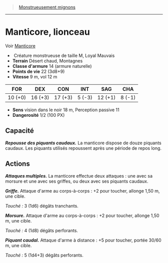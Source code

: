 ﻿> [Monstrueusement mignons](baby_bestiary.md)

---

# Manticore, lionceau

Voir [Manticore](hd_monsters_manticore.md)

-  Créature monstrueuse de taille M, Loyal Mauvais
- **Terrain** Désert chaud, Montagnes
- **Classe d'armure** 14 (armure naturelle)
- **Points de vie** 22 (3d8+9)
- **Vitesse** 9 m, vol 12 m

|FOR|DEX|CON|INT|SAG|CHA|
|---|---|---|---|---|---|
|10 (+0)|16 (+3)|17 (+3)|5 (-3)|12 (+1)|8 (-1)|

- **Sens** vision dans le noir 18 m, Perception passive 11
- **Dangerosité** 1/2 (100 PX)

## Capacité

**_Repousse des piquants caudaux._** La manticore dispose de douze piquants caudaux. Les piquants utilisés repoussent après une période de repos long.

## Actions

**_Attaques multiples._** La manticore effectue deux attaques : une avec sa morsure et une avec ses griffes, ou deux avec ses piquants caudaux.

**_Griffe._** Attaque d'arme au corps-à-corps : +2 pour toucher, allonge 1,50 m, une cible.

_Touché :_ 3 (1d6) dégâts tranchants.

**_Morsure._** Attaque d'arme au corps-à-corps : +2 pour toucher, allonge 1,50 m, une cible.

_Touché :_ 4 (1d8) dégâts perforants.

**_Piquant caudal._** Attaque d'arme à distance : +5 pour toucher, portée 30/60 m, une cible.

_Touché :_ 5 (1d4+3) dégâts perforants.

